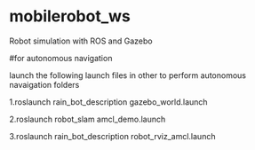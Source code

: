 # mobilerobot_ws
Robot simulation with ROS and Gazebo

#for autonomous navigation

launch the following launch files in other to perform autonomous navaigation folders

1.roslaunch rain_bot_description gazebo_world.launch

2.roslaunch robot_slam amcl_demo.launch 

3.roslaunch rain_bot_description robot_rviz_amcl.launch
 
